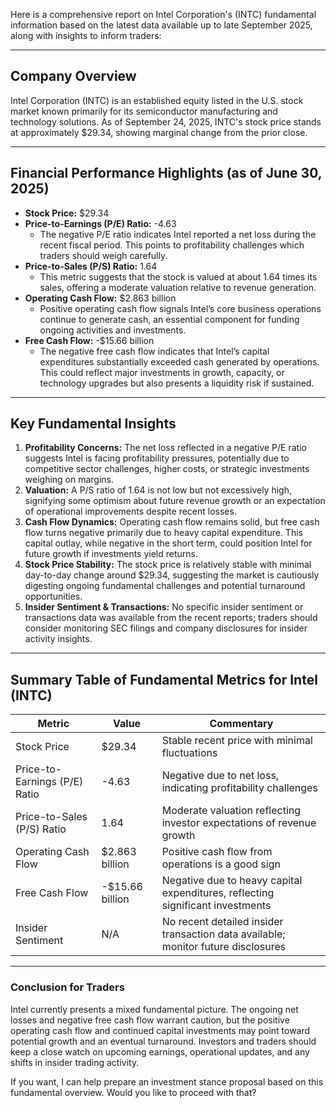 Here is a comprehensive report on Intel Corporation's (INTC) fundamental information based on the latest data available up to late September 2025, along with insights to inform traders:

---

## Company Overview
Intel Corporation (INTC) is an established equity listed in the U.S. stock market known primarily for its semiconductor manufacturing and technology solutions. As of September 24, 2025, INTC's stock price stands at approximately $29.34, showing marginal change from the prior close.

---

## Financial Performance Highlights (as of June 30, 2025)
- **Stock Price:** $29.34
- **Price-to-Earnings (P/E) Ratio:** -4.63  
  - The negative P/E ratio indicates Intel reported a net loss during the recent fiscal period. This points to profitability challenges which traders should weigh carefully.
- **Price-to-Sales (P/S) Ratio:** 1.64  
  - This metric suggests that the stock is valued at about 1.64 times its sales, offering a moderate valuation relative to revenue generation.
- **Operating Cash Flow:** $2.863 billion  
  - Positive operating cash flow signals Intel’s core business operations continue to generate cash, an essential component for funding ongoing activities and investments.
- **Free Cash Flow:** -$15.66 billion  
  - The negative free cash flow indicates that Intel’s capital expenditures substantially exceeded cash generated by operations. This could reflect major investments in growth, capacity, or technology upgrades but also presents a liquidity risk if sustained.

---

## Key Fundamental Insights
1. **Profitability Concerns:** The net loss reflected in a negative P/E ratio suggests Intel is facing profitability pressures, potentially due to competitive sector challenges, higher costs, or strategic investments weighing on margins.
2. **Valuation:** A P/S ratio of 1.64 is not low but not excessively high, signifying some optimism about future revenue growth or an expectation of operational improvements despite recent losses.
3. **Cash Flow Dynamics:** Operating cash flow remains solid, but free cash flow turns negative primarily due to heavy capital expenditure. This capital outlay, while negative in the short term, could position Intel for future growth if investments yield returns.
4. **Stock Price Stability:** The stock price is relatively stable with minimal day-to-day change around $29.34, suggesting the market is cautiously digesting ongoing fundamental challenges and potential turnaround opportunities.
5. **Insider Sentiment & Transactions:** No specific insider sentiment or transactions data was available from the recent reports; traders should consider monitoring SEC filings and company disclosures for insider activity insights.

---

## Summary Table of Fundamental Metrics for Intel (INTC)

| Metric                         | Value                 | Commentary                                                                                 |
|-------------------------------|-----------------------|--------------------------------------------------------------------------------------------|
| Stock Price                   | $29.34                | Stable recent price with minimal fluctuations                                               |
| Price-to-Earnings (P/E) Ratio | -4.63                 | Negative due to net loss, indicating profitability challenges                              |
| Price-to-Sales (P/S) Ratio    | 1.64                  | Moderate valuation reflecting investor expectations of revenue growth                      |
| Operating Cash Flow           | $2.863 billion        | Positive cash flow from operations is a good sign                                         |
| Free Cash Flow                | -$15.66 billion       | Negative due to heavy capital expenditures, reflecting significant investments             |
| Insider Sentiment             | N/A                   | No recent detailed insider transaction data available; monitor future disclosures          |

---

### Conclusion for Traders
Intel currently presents a mixed fundamental picture. The ongoing net losses and negative free cash flow warrant caution, but the positive operating cash flow and continued capital investments may point toward potential growth and an eventual turnaround. Investors and traders should keep a close watch on upcoming earnings, operational updates, and any shifts in insider trading activity.

If you want, I can help prepare an investment stance proposal based on this fundamental overview. Would you like to proceed with that?